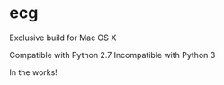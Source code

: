 # ecg

Exclusive build for Mac OS X

Compatible with Python 2.7
Incompatible with Python 3

In the works!
